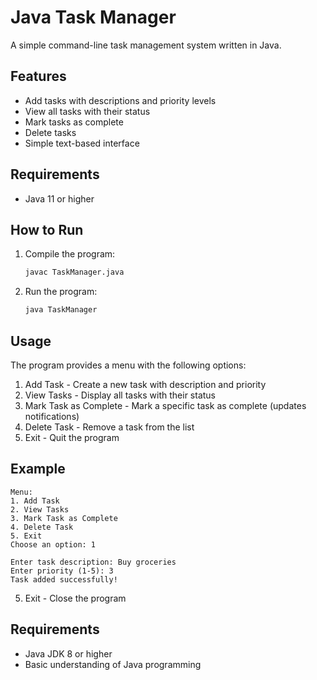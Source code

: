 # Java Task Manager

A simple command-line task management system written in Java.

## Features

- Add tasks with descriptions and priority levels
- View all tasks with their status
- Mark tasks as complete
- Delete tasks
- Simple text-based interface

## Requirements

- Java 11 or higher

## How to Run

1. Compile the program:
   ```bash
   javac TaskManager.java
   ```

2. Run the program:
   ```bash
   java TaskManager
   ```

## Usage

The program provides a menu with the following options:
1. Add Task - Create a new task with description and priority
2. View Tasks - Display all tasks with their status
3. Mark Task as Complete - Mark a specific task as complete (updates notifications)
4. Delete Task - Remove a task from the list
5. Exit - Quit the program

## Example

```
Menu:
1. Add Task
2. View Tasks
3. Mark Task as Complete
4. Delete Task
5. Exit
Choose an option: 1

Enter task description: Buy groceries
Enter priority (1-5): 3
Task added successfully!
```
5. Exit - Close the program

## Requirements

- Java JDK 8 or higher
- Basic understanding of Java programming
